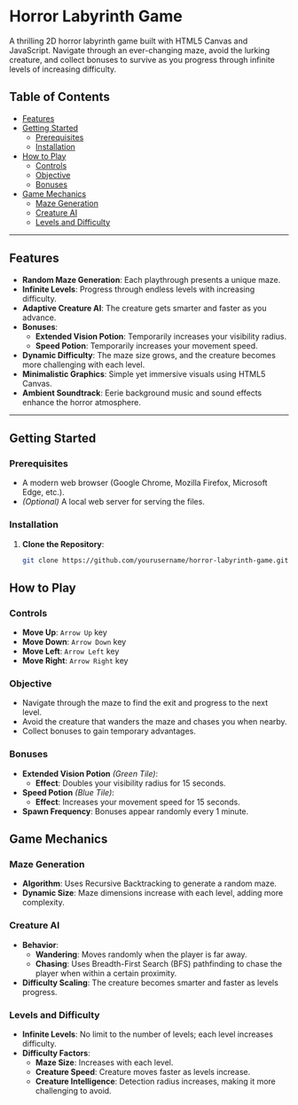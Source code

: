 # Horror Labyrinth Game

A thrilling 2D horror labyrinth game built with HTML5 Canvas and JavaScript. Navigate through an ever-changing maze, avoid the lurking creature, and collect bonuses to survive as you progress through infinite levels of increasing difficulty.

## Table of Contents

- [Features](#features)
- [Getting Started](#getting-started)
  - [Prerequisites](#prerequisites)
  - [Installation](#installation)
- [How to Play](#how-to-play)
  - [Controls](#controls)
  - [Objective](#objective)
  - [Bonuses](#bonuses)
- [Game Mechanics](#game-mechanics)
  - [Maze Generation](#maze-generation)
  - [Creature AI](#creature-ai)
  - [Levels and Difficulty](#levels-and-difficulty)

---

## Features

- **Random Maze Generation**: Each playthrough presents a unique maze.
- **Infinite Levels**: Progress through endless levels with increasing difficulty.
- **Adaptive Creature AI**: The creature gets smarter and faster as you advance.
- **Bonuses**:
  - **Extended Vision Potion**: Temporarily increases your visibility radius.
  - **Speed Potion**: Temporarily increases your movement speed.
- **Dynamic Difficulty**: The maze size grows, and the creature becomes more challenging with each level.
- **Minimalistic Graphics**: Simple yet immersive visuals using HTML5 Canvas.
- **Ambient Soundtrack**: Eerie background music and sound effects enhance the horror atmosphere.

---

## Getting Started

### Prerequisites

- A modern web browser (Google Chrome, Mozilla Firefox, Microsoft Edge, etc.).
- _(Optional)_ A local web server for serving the files.

### Installation

1. **Clone the Repository**:

   ```bash
   git clone https://github.com/yourusername/horror-labyrinth-game.git
   ```

## How to Play

### Controls

- **Move Up**: `Arrow Up` key
- **Move Down**: `Arrow Down` key
- **Move Left**: `Arrow Left` key
- **Move Right**: `Arrow Right` key

### Objective

- Navigate through the maze to find the exit and progress to the next level.
- Avoid the creature that wanders the maze and chases you when nearby.
- Collect bonuses to gain temporary advantages.

### Bonuses

- **Extended Vision Potion** _(Green Tile)_:
  - **Effect**: Doubles your visibility radius for 15 seconds.
- **Speed Potion** _(Blue Tile)_:
  - **Effect**: Increases your movement speed for 15 seconds.
- **Spawn Frequency**: Bonuses appear randomly every 1 minute.

## Game Mechanics

### Maze Generation

- **Algorithm**: Uses Recursive Backtracking to generate a random maze.
- **Dynamic Size**: Maze dimensions increase with each level, adding more complexity.

### Creature AI

- **Behavior**:
  - **Wandering**: Moves randomly when the player is far away.
  - **Chasing**: Uses Breadth-First Search (BFS) pathfinding to chase the player when within a certain proximity.
- **Difficulty Scaling**: The creature becomes smarter and faster as levels progress.

### Levels and Difficulty

- **Infinite Levels**: No limit to the number of levels; each level increases difficulty.
- **Difficulty Factors**:
  - **Maze Size**: Increases with each level.
  - **Creature Speed**: Creature moves faster as levels increase.
  - **Creature Intelligence**: Detection radius increases, making it more challenging to avoid.
